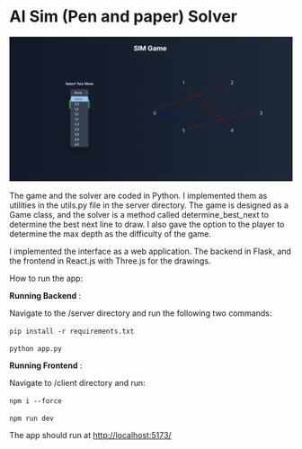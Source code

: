 # AI Sim (Pen and paper) Solver

![1734736210331](image/README/1734736210331.png)

The game and the solver are coded in Python. I implemented them as utilities in the utils.py file in the server directory. The game is designed as a Game class, and the solver is a method called determine_best_next to determine the best next line to draw. I also gave the option to the player to determine the max depth as the difficulty of the game.

I implemented the interface as a web application. The backend in Flask, and the frontend in React.js with Three.js for the drawings.

How to run the app:

 **Running Backend** :

Navigate to the /server directory and run the following two commands:

`pip install -r requirements.txt`

`python app.py`

**Running Frontend** :

Navigate to /client directory and run:

`npm i --force`

`npm run dev`

The app should run at [http://localhost:5173/](http://localhost:5173/)
